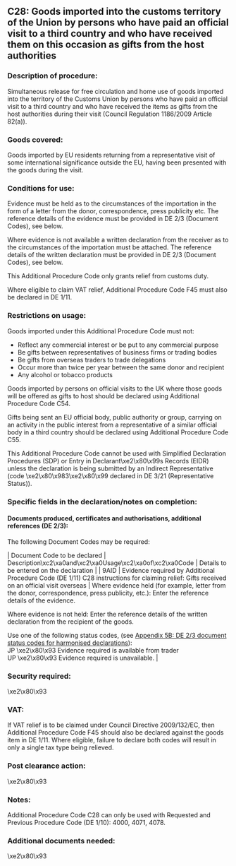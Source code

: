 C28: Goods imported into the customs territory of the Union by persons who have paid an official visit to a third country and who have received them on this occasion as gifts from the host authorities
--------------------------------------------------------------------------------------------------------------------------------------------------------------------------------------------------------

### Description of procedure:

Simultaneous release for free circulation and home use of goods imported into the territory of the Customs Union by persons who have paid an official visit to a third country and who have received the items as gifts from the host authorities during their visit (Council Regulation 1186/2009 Article 82(a)).

### Goods covered:

Goods imported by EU residents returning from a representative visit of some international significance outside the EU, having been presented with the goods during the visit.

### Conditions for use:

Evidence must be held as to the circumstances of the importation in the form of a letter from the donor, correspondence, press publicity etc. The reference details of the evidence must be provided in DE 2/3 (Document Codes), see below.

Where evidence is not available a written declaration from the receiver as to the circumstances of the importation must be attached. The reference details of the written declaration must be provided in DE 2/3 (Document Codes), see below.

This Additional Procedure Code only grants relief from customs duty.

Where eligible to claim VAT relief, Additional Procedure Code F45 must also be declared in DE 1/11.

### Restrictions on usage:

Goods imported under this Additional Procedure Code must not:

 * Reflect any commercial interest or be put to any commercial purpose
 * Be gifts between representatives of business firms or trading bodies
 * Be gifts from overseas traders to trade delegations
 * Occur more than twice per year between the same donor and recipient
 * Any alcohol or tobacco products

Goods imported by persons on official visits to the UK where those goods will be offered as gifts to host should be declared using Additional Procedure Code C54.

Gifts being sent an EU official body, public authority or group, carrying on an activity in the public interest from a representative of a similar official body in a third country should be declared using Additional Procedure Code C55.

This Additional Procedure Code cannot be used with Simplified Declaration Procedures (SDP) or Entry in Declarant\xe2\x80\x99s Records (EIDR) unless the declaration is being submitted by an Indirect Representative (code \xe2\x80\x983\xe2\x80\x99 declared in DE 3/21 (Representative Status)).

### Specific fields in the declaration/notes on completion:

#### Documents produced, certificates and authorisations, additional references (DE 2/3):

The following Document Codes may be required:



  |  Document Code to be declared |  Description\xc2\xa0and\xc2\xa0Usage\xc2\xa0of\xc2\xa0Code |  Details to be entered on the declaration | 
   |  9AID |  Evidence required by Additional Procedure Code (DE 1/11) C28 instructions for claiming relief: Gifts received on an official visit overseas |  Where evidence held (for example, letter from the donor, correspondence, press publicity, etc.): Enter the reference details of the evidence.  
  
Where evidence is not held: Enter the reference details of the written declaration from the recipient of the goods.  
  
Use one of the following status codes, (see [Appendix 5B: DE 2/3 document status codes for harmonised declarations](https://www.gov.uk/guidance/data-element-23-document-status-codes-of-the-customs-declaration-service-cds)):  
JP \xe2\x80\x93 Evidence required is available from trader  
UP \xe2\x80\x93 Evidence required is unavailable. | 
 
### Security required:

\xe2\x80\x93

### VAT:

If VAT relief is to be claimed under Council Directive 2009/132/EC, then Additional Procedure Code F45 should also be declared against the goods item in DE 1/11. Where eligible, failure to declare both codes will result in only a single tax type being relieved.

### Post clearance action:

\xe2\x80\x93

### Notes:

Additional Procedure Code C28 can only be used with Requested and Previous Procedure Code (DE 1/10): 4000, 4071, 4078.

### Additional documents needed:

\xe2\x80\x93

